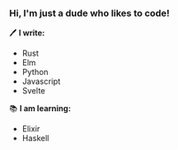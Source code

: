 ### Hi, I'm just a dude who likes to code!

🖊️ **I write:**
- Rust
- Elm
- Python
- Javascript
- Svelte

📚 **I am learning:**
- Elixir
- Haskell
